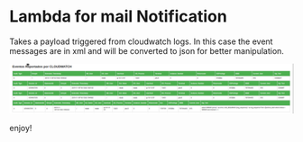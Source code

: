 # Lambda for mail Notification 

Takes a payload triggered from cloudwatch logs. 
In this case the event messages are in xml and will be converted to json for better manipulation.


![Example notification](screenshot.png)


enjoy!